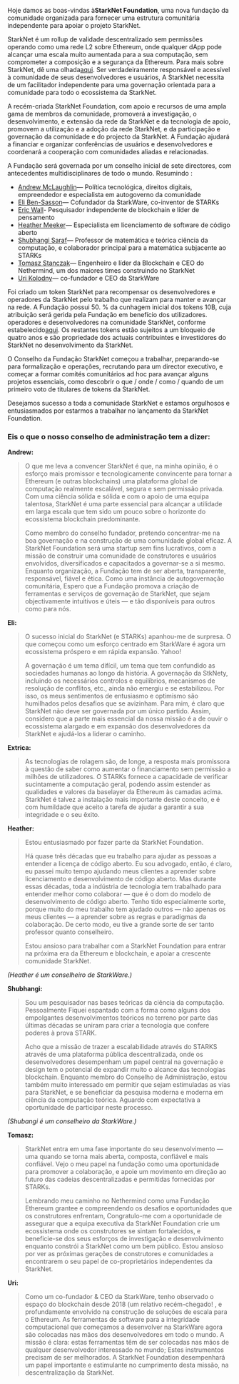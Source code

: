 Hoje damos as boas-vindas à**StarkNet Foundation**, uma nova fundação da comunidade organizada para fornecer uma estrutura comunitária independente para apoiar o projeto StarkNet.

StarkNet é um rollup de validade descentralizado sem permissões operando como uma rede L2 sobre Ethereum, onde qualquer dApp pode alcançar uma escala muito aumentada para a sua computação, sem comprometer a composição e a segurança da Ethereum. Para mais sobre StarkNet, dê uma olhada[aqui](https://starknet.io/). Ser verdadeiramente responsável e acessível à comunidade de seus desenvolvedores e usuários, A StarkNet necessita de um facilitador independente para uma governação orientada para a comunidade para todo o ecossistema da StarkNet.

A recém-criada StarkNet Foundation, com apoio e recursos de uma ampla gama de membros da comunidade, promoverá a investigação, o desenvolvimento, e extensão da rede da StarkNet e da tecnologia de apoio, promovem a utilização e a adoção da rede StarkNet, e da participação e governação da comunidade e do projecto da StarkNet. A Fundação ajudará a financiar e organizar conferências de usuários e desenvolvedores e coordenará a cooperação com comunidades aliadas e relacionadas.

A Fundação será governada por um conselho inicial de sete directores, com antecedentes multidisciplinares de todo o mundo. Resumindo :

* [Andrew McLaughlin](https://andrew.mclaughl.in/about-me)— Política tecnológica, direitos digitais, empreendedor e especialista em autogoverno da comunidade
* [Eli Ben-Sasson](https://starkware.co/media-kit/?founder=Eli#founders)— Cofundador da StarkWare, co-inventor de STARKs
* [Eric Wall](https://en.wikipedia.org/wiki/Eric_Wall_(researcher))- Pesquisador independente de blockchain e líder de pensamento
* [Heather Meeker](http://www.heathermeeker.com/)— Especialista em licenciamento de software de código aberto
* [Shubhangi Saraf](https://www.math.toronto.edu/ssaraf/)— Professor de matemática e teórica ciência da computação, e colaborador principal para a matemática subjacente ao STARKs
* [Tomasz Stanczak](https://www.linkedin.com/in/tomaszkajetanstanczak/?originalSubdomain=uk)— Engenheiro e líder da Blockchain e CEO do Nethermind, um dos maiores times construindo no StarkNet
* [Uri Kolodny](https://starkware.co/media-kit/?founder=Uri#founders)— co-fundador e CEO da StarkWare

Foi criado um token StarkNet para recompensar os desenvolvedores e operadores da StarkNet pelo trabalho que realizam para manter e avançar na rede. A Fundação possui 50. % da cunhagem inicial dos tokens 10B, cuja atribuição será gerida pela Fundação em benefício dos utilizadores. operadores e desenvolvedores na comunidade StarkNet, conforme estabelecido[aqui](https://medium.com/starkware/part-3-starknet-token-design-5cc17af066c6). Os restantes tokens estão sujeitos a um bloqueio de quatro anos e são propriedade dos actuais contribuintes e investidores do StarkNet no desenvolvimento da StarkNet.

O Conselho da Fundação StarkNet começou a trabalhar, preparando-se para formalização e operações, recrutando para um director executivo, e começar a formar comités comunitários ad hoc para avançar alguns projetos essenciais, como descobrir o que / onde / como / quando de um primeiro voto de titulares de tokens da StarkNet.

Desejamos sucesso a toda a comunidade StarkNet e estamos orgulhosos e entusiasmados por estarmos a trabalhar no lançamento da StarkNet Foundation.



### Eis o que o nosso conselho de administração tem a dizer:

**Andrew:**

> O que me leva a convencer StarkNet é que, na minha opinião, é o esforço mais promissor e tecnologicamente convincente para tornar a Ethereum (e outras blockchains) uma plataforma global de computação realmente escalável, segura e sem permissão privada. Com uma ciência sólida e sólida e com o apoio de uma equipa talentosa, StarkNet é uma parte essencial para alcançar a utilidade em larga escala que tem sido um pouco sobre o horizonte do ecossistema blockchain predominante.
> 
> Como membro do conselho fundador, pretendo concentrar-me na boa governação e na construção de uma comunidade global eficaz. A StarkNet Foundation será uma startup sem fins lucrativos, com a missão de construir uma comunidade de construtores e usuários envolvidos, diversificados e capacitados a governar-se a si mesmo. Enquanto organização, a Fundação tem de ser aberta, transparente, responsável, fiável e ética. Como uma instância de autogovernação comunitária, Espero que a Fundação promova a criação de ferramentas e serviços de governação de StarkNet, que sejam objectivamente intuitivos e úteis — e tão disponíveis para outros como para nós.

**Eli:**

> O sucesso inicial do StarkNet (e STARKs) apanhou-me de surpresa. O que começou como um esforço centrado em StarkWare é agora um ecossistema próspero e em rápida expansão. Yahoo!
> 
> A governação é um tema difícil, um tema que tem confundido as sociedades humanas ao longo da história. A governação da StkNety, incluindo os necessários controlos e equilíbrios, mecanismos de resolução de conflitos, etc., ainda não emergiu e se estabilizou. Por isso, os meus sentimentos de entusiasmo e optimismo são humilhados pelos desafios que se avizinham. Para mim, é claro que StarkNet não deve ser governada por um único partido. Assim, considero que a parte mais essencial da nossa missão é a de ouvir o ecossistema alargado e em expansão dos desenvolvedores da StarkNet e ajudá-los a liderar o caminho.

**Extrica:**

> As tecnologias de rolagem são, de longe, a resposta mais promissora à questão de saber como aumentar o financiamento sem permissão a milhões de utilizadores. O STARKs fornece a capacidade de verificar sucintamente a computação geral, podendo assim estender as qualidades e valores da baselayer da Ethereum às camadas acima. StarkNet é talvez a instalação mais importante deste conceito, e é com humildade que aceito a tarefa de ajudar a garantir a sua integridade e o seu êxito.

**Heather:**

> Estou entusiasmado por fazer parte da StarkNet Foundation.
> 
> Há quase três décadas que eu trabalho para ajudar as pessoas a entender a licença de código aberto. Eu sou advogado, então, é claro, eu passei muito tempo ajudando meus clientes a aprender sobre licenciamento e desenvolvimento de código aberto. Mas durante essas décadas, toda a indústria de tecnologia tem trabalhado para entender melhor como colaborar — que é o dom do modelo de desenvolvimento de código aberto. Tenho tido especialmente sorte, porque muito do meu trabalho tem ajudado outros — não apenas os meus clientes — a aprender sobre as regras e paradigmas da colaboração. De certo modo, eu tive a grande sorte de ser tanto professor quanto conselheiro.
> 
> Estou ansioso para trabalhar com a StarkNet Foundation para entrar na próxima era da Ethereum e blockchain, e apoiar a crescente comunidade StarkNet.

*(Heather é um conselheiro de StarkWare.)*

**Shubhangi:**

> Sou um pesquisador nas bases teóricas da ciência da computação. Pessoalmente Fiquei espantado com a forma como alguns dos empolgantes desenvolvimentos teóricos no terreno por parte das últimas décadas se uniram para criar a tecnologia que confere poderes à prova STARK.
> 
> Acho que a missão de trazer a escalabilidade através do STARKS através de uma plataforma pública descentralizada, onde os desenvolvedores desempenham um papel central na governação e design tem o potencial de expandir muito o alcance das tecnologias blockchain. Enquanto membro do Conselho de Administração, estou também muito interessado em permitir que sejam estimuladas as vias para StarkNet, e se beneficiar da pesquisa moderna e moderna em ciência da computação teórica. Aguardo com expectativa a oportunidade de participar neste processo.

*(Shubangi é um conselheiro da StarkWare.)*

**Tomasz:**

> StarkNet entra em uma fase importante do seu desenvolvimento — uma quando se torna mais aberta, composta, confiável e mais confiável. Vejo o meu papel na fundação como uma oportunidade para promover a colaboração, e apoie um movimento em direção ao futuro das cadeias descentralizadas e permitidas fornecidas por STARKs.
> 
> Lembrando meu caminho no Nethermind como uma Fundação Ethereum grantee e compreendendo os desafios e oportunidades que os construtores enfrentam, Congratulo-me com a oportunidade de assegurar que a equipa executiva da StarkNet Foundation crie um ecossistema onde os construtores se sintam fortalecidos, e beneficie-se dos seus esforços de investigação e desenvolvimento enquanto constrói a StarkNet como um bem público. Estou ansioso por ver as próximas gerações de construtores e comunidades a encontrarem o seu papel de co-proprietários independentes da StarkNet.

**Uri:**

> Como um co-fundador & CEO da StarkWare, tenho observado o espaço do blockchain desde 2018 (um relativo recém-chegado! , e profundamente envolvido na construção de soluções de escala para o Ethereum. As ferramentas de software para a integridade computacional que começamos a desenvolver na StarkWare agora são colocadas nas mãos dos desenvolvedores em todo o mundo. A missão é clara: estas ferramentas têm de ser colocadas nas mãos de qualquer desenvolvedor interessado no mundo; Estes instrumentos precisam de ser melhorados. A StarkNet Foundation desempenhará um papel importante e estimulante no cumprimento desta missão, na descentralização da StarkNet.
